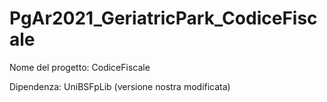 # PgAr2021_GeriatricPark_CodiceFiscale

Nome del progetto: CodiceFiscale

Dipendenza: UniBSFpLib (versione nostra modificata)
